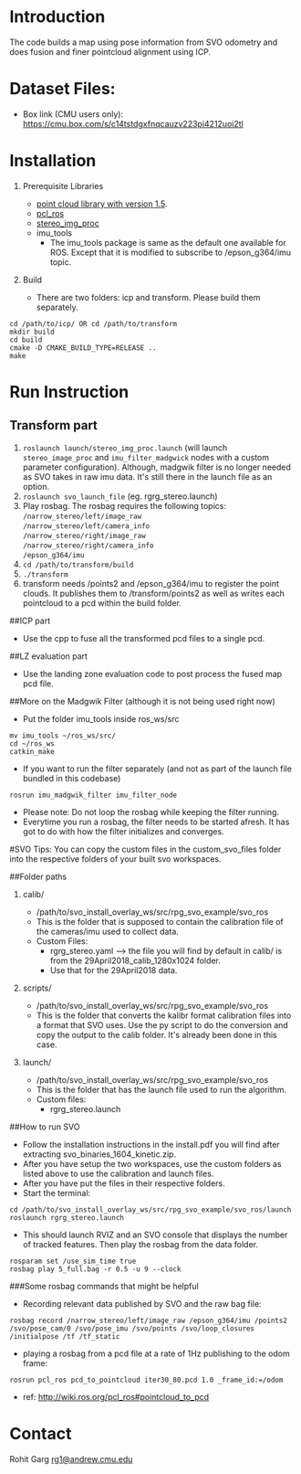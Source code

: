# Introduction
The code builds a map using pose information from SVO odometry and does fusion and finer pointcloud alignment using ICP.

# Dataset Files:
* Box link (CMU users only): https://cmu.box.com/s/c14tstdgxfnqcauzv223pi4212uoi2tl

# Installation
1. Prerequisite Libraries
	* [point cloud library with version 1.5](http://pointclouds.org/).
	* [pcl_ros](http://wiki.ros.org/pcl)
	* [stereo_img_proc](http://wiki.ros.org/stereo_image_proc)
	* imu_tools
		* The imu_tools package is same as the default one available for ROS. Except that it is modified to subscribe to /epson_g364/imu topic.

2. Build 
	* There are two folders: icp and transform. Please build them separately.
```
cd /path/to/icp/ OR cd /path/to/transform
mkdir build
cd build
cmake -D CMAKE_BUILD_TYPE=RELEASE ..
make
```

# Run Instruction
## Transform part
1. `roslaunch launch/stereo_img_proc.launch` (will launch `stereo_image_proc` and `imu_filter_madgwick` nodes with a custom parameter configuration). Although, madgwik filter is no longer needed as SVO takes in raw imu data. It's still there in the launch file as an option. 
2. `roslaunch svo_launch_file` (eg. rgrg_stereo.launch)
3. Play rosbag. The rosbag requires the following topics:  
	`/narrow_stereo/left/image_raw`  
	`/narrow_stereo/left/camera_info`  
	`/narrow_stereo/right/image_raw`  
	`/narrow_stereo/right/camera_info`  
	`/epson_g364/imu`
4. `cd /path/to/transform/build`
5. `./transform`
6. transform needs /points2 and /epson_g364/imu to register the point clouds. It publishes them to /transform/points2 as well as writes each pointcloud to a pcd within the build folder.

##ICP part
* Use the cpp to fuse all the transformed pcd files to a single pcd.

##LZ evaluation part
* Use the landing zone evaluation code to post process the fused map pcd file.
  

##More on the Madgwik Filter (although it is not being used right now)
* Put the folder imu_tools inside ros_ws/src
```
mv imu_tools ~/ros_ws/src/
cd ~/ros_ws
catkin_make
```

* If you want to run the filter separately (and not as part of the launch file bundled in this codebase)
```
rosrun imu_madgwik_filter imu_filter_node
```
* Please note: Do not loop the rosbag while keeping the filter running. 
* Everytime you run a rosbag, the filter needs to be started afresh. It has got to do with how the filter initializes and converges.


#SVO Tips:
You can copy the custom files in the custom_svo_files folder into the respective folders of your built svo workspaces.

##Folder paths

1. calib/
	* /path/to/svo_install_overlay_ws/src/rpg_svo_example/svo_ros
	* This is the folder that is supposed to contain the calibration file of the cameras/imu used to collect data.
	* Custom Files:
		* rgrg_stereo.yaml --> the file you will find by default in calib/ is from the 29April2018_calib_1280x1024 folder.
		* Use that for the 29April2018 data.

2. scripts/
	* /path/to/svo_install_overlay_ws/src/rpg_svo_example/svo_ros
	* This is the folder that converts the kalibr format calibration files into a format that SVO uses. Use the py script to do the conversion and copy the output to the calib folder. It's already been done in this case.


3. launch/
	* /path/to/svo_install_overlay_ws/src/rpg_svo_example/svo_ros
	* This is the folder that has the launch file used to run the algorithm. 
	* Custom files:
		* rgrg_stereo.launch


##How to run SVO
* Follow the installation instructions in the install.pdf you will find after extracting svo_binaries_1604_kinetic.zip.
* After you have setup the two workspaces, use the custom folders as listed above to use the calibration and launch files.
* After you have put the files in their respective folders.
* Start the terminal:
```
cd /path/to/svo_install_overlay_ws/src/rpg_svo_example/svo_ros/launch
roslaunch rgrg_stereo.launch
```
* This should launch RVIZ and an SVO console that displays the number of tracked features. Then play the rosbag from the data folder.
``` 
rosparam set /use_sim_time true
rosbag play 5_full.bag -r 0.5 -u 9 --clock
```


###Some rosbag commands that might be helpful
* Recording relevant data published by SVO and the raw bag file:
```
rosbag record /narrow_stereo/left/image_raw /epson_g364/imu /points2 /svo/pose_cam/0 /svo/pose_imu /svo/points /svo/loop_closures /initialpose /tf /tf_static
```
* playing a rosbag from a pcd file at a rate of 1Hz publishing to the odom frame:
```
rosrun pcl_ros pcd_to_pointcloud iter30_80.pcd 1.0 _frame_id:=/odom
```
* ref: http://wiki.ros.org/pcl_ros#pointcloud_to_pcd 


# Contact
Rohit Garg
rg1@andrew.cmu.edu